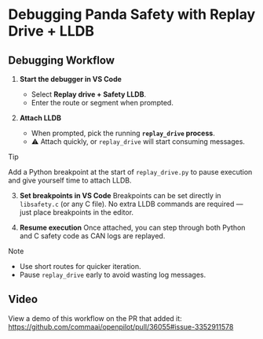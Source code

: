 # Debugging Panda Safety with Replay Drive + LLDB

## Debugging Workflow

1. **Start the debugger in VS Code**

    * Select **Replay drive + Safety LLDB**.
    * Enter the route or segment when prompted.

2. **Attach LLDB**

    * When prompted, pick the running **`replay_drive` process**.
    * ⚠️ Attach quickly, or `replay_drive` will start consuming messages.

> [!TIP]
> Add a Python breakpoint at the start of `replay_drive.py` to pause execution and give yourself time to attach LLDB.

3. **Set breakpoints in VS Code**
   Breakpoints can be set directly in `libsafety.c` (or any C file).
   No extra LLDB commands are required — just place breakpoints in the editor.

4. **Resume execution**
   Once attached, you can step through both Python and C safety code as CAN logs are replayed.

> [!NOTE]
> * Use short routes for quicker iteration.
> * Pause `replay_drive` early to avoid wasting log messages.

## Video

View a demo of this workflow on the PR that added it: https://github.com/commaai/openpilot/pull/36055#issue-3352911578